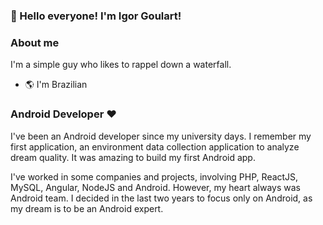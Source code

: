 ### 👋 Hello everyone! I'm Igor Goulart!

### About me
I'm a simple guy who likes to rappel down a waterfall.

* :earth_americas: I'm Brazilian

### Android Developer :heart:
I've been an Android developer since my university days. I remember my first application, an environment data collection application to analyze dream quality. It was amazing to build my first Android app.

I've worked in some companies and projects, involving PHP, ReactJS, MySQL, Angular, NodeJS and Android. However, my heart always was Android team. I decided in the last two years to focus only on Android, as my dream is to be an Android expert.
